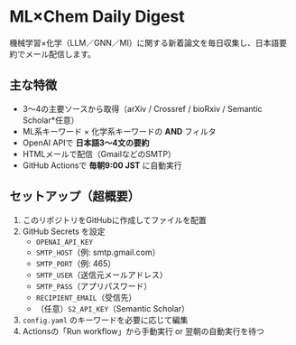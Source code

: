 # ML×Chem Daily Digest

機械学習×化学（LLM／GNN／MI）に関する新着論文を毎日収集し、日本語要約でメール配信します。

## 主な特徴
- 3〜4の主要ソースから取得（arXiv / Crossref / bioRxiv / Semantic Scholar*任意）
- ML系キーワード × 化学系キーワードの **AND** フィルタ
- OpenAI APIで **日本語3〜4文の要約**
- HTMLメールで配信（GmailなどのSMTP）
- GitHub Actionsで **毎朝9:00 JST** に自動実行

## セットアップ（超概要）
1. このリポジトリをGitHubに作成してファイルを配置
2. GitHub Secrets を設定
   - `OPENAI_API_KEY`
   - `SMTP_HOST`（例: smtp.gmail.com）
   - `SMTP_PORT`（例: 465）
   - `SMTP_USER`（送信元メールアドレス）
   - `SMTP_PASS`（アプリパスワード）
   - `RECIPIENT_EMAIL`（受信先）
   - （任意）`S2_API_KEY`（Semantic Scholar）
3. `config.yaml` のキーワードを必要に応じて編集
4. Actionsの「Run workflow」から手動実行 or 翌朝の自動実行を待つ
